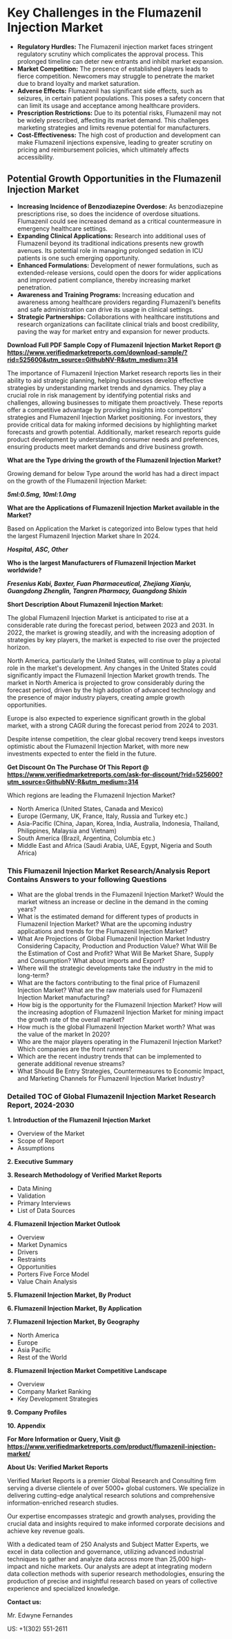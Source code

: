 <p class="">    <h1>Key Challenges in the Flumazenil Injection Market</h1>    <ul>        <li>            <strong>Regulatory Hurdles:</strong> The Flumazenil injection market faces stringent regulatory scrutiny which complicates the approval process. This prolonged timeline can deter new entrants and inhibit market expansion.        </li>        <li>            <strong>Market Competition:</strong> The presence of established players leads to fierce competition. Newcomers may struggle to penetrate the market due to brand loyalty and market saturation.        </li>        <li>            <strong>Adverse Effects:</strong> Flumazenil has significant side effects, such as seizures, in certain patient populations. This poses a safety concern that can limit its usage and acceptance among healthcare providers.        </li>        <li>            <strong>Prescription Restrictions:</strong> Due to its potential risks, Flumazenil may not be widely prescribed, affecting its market demand. This challenges marketing strategies and limits revenue potential for manufacturers.        </li>        <li>            <strong>Cost-Effectiveness:</strong> The high cost of production and development can make Flumazenil injections expensive, leading to greater scrutiny on pricing and reimbursement policies, which ultimately affects accessibility.        </li>    </ul>    <h2>Potential Growth Opportunities in the Flumazenil Injection Market</h1>    <ul>        <li>            <strong>Increasing Incidence of Benzodiazepine Overdose:</strong> As benzodiazepine prescriptions rise, so does the incidence of overdose situations. Flumazenil could see increased demand as a critical countermeasure in emergency healthcare settings.        </li>        <li>            <strong>Expanding Clinical Applications:</strong> Research into additional uses of Flumazenil beyond its traditional indications presents new growth avenues. Its potential role in managing prolonged sedation in ICU patients is one such emerging opportunity.        </li>        <li>            <strong>Enhanced Formulations:</strong> Development of newer formulations, such as extended-release versions, could open the doors for wider applications and improved patient compliance, thereby increasing market penetration.        </li>        <li>            <strong>Awareness and Training Programs:</strong> Increasing education and awareness among healthcare providers regarding Flumazenil’s benefits and safe administration can drive its usage in clinical settings.        </li>        <li>            <strong>Strategic Partnerships:</strong> Collaborations with healthcare institutions and research organizations can facilitate clinical trials and boost credibility, paving the way for market entry and expansion for newer products.        </li>    </ul></p><p class=""><strong>Download Full PDF Sample Copy of Flumazenil Injection Market Report @ <a href="https://www.verifiedmarketreports.com/download-sample/?rid=525600&utm_source=GithubNV-R&utm_medium=314" target="_blank">https://www.verifiedmarketreports.com/download-sample/?rid=525600&utm_source=GithubNV-R&utm_medium=314</a></strong></p><p>The importance of&nbsp;Flumazenil Injection Market research reports lies in their ability to aid strategic planning, helping businesses develop effective strategies by understanding market trends and dynamics. They play a crucial role in risk management by identifying potential risks and challenges, allowing businesses to mitigate them proactively. These reports offer a competitive advantage by providing insights into competitors' strategies and Flumazenil Injection Market positioning. For investors, they provide critical data for making informed decisions by highlighting market forecasts and growth potential. Additionally, market research reports guide product development by understanding consumer needs and preferences, ensuring products meet market demands and drive business growth.</p><p><strong>What are the&nbsp;Type driving the growth of the Flumazenil Injection Market?</strong></p><p id="" class="">Growing demand for below Type around the world has had a direct impact on the growth of the Flumazenil Injection Market:</p><p class=""><em><strong>5ml:0.5mg, 10ml:1.0mg</strong></em></p><p class=""><strong>What are the&nbsp;Applications&nbsp;of Flumazenil Injection Market available in the Market?</strong></p><p id="" class="">Based on Application the Market is categorized into Below types that held the largest Flumazenil Injection Market share In 2024.</p><p class=""><em><strong>Hospital, ASC, Other</strong></em></p><p class=""><strong>Who is the largest Manufacturers of Flumazenil Injection Market worldwide?</strong></p><p><em><strong>Fresenius Kabi, Baxter, Fuan Pharmaceutical, Zhejiang Xianju, Guangdong Zhenglin, Tangren Pharmacy, Guangdong Shixin</strong></em></p><p id="" class=""><strong>Short Description About Flumazenil Injection Market:</strong></p><p>The global Flumazenil Injection Market is anticipated to rise at a considerable rate during the forecast period, between 2023 and 2031. In 2022, the market is growing steadily, and with the increasing adoption of strategies by key players, the market is expected to rise over the projected horizon.</p><p>North America, particularly the United States, will continue to play a pivotal role in the market's development. Any changes in the United States could significantly impact the Flumazenil Injection Market growth trends. The market in North America is projected to grow considerably during the forecast period, driven by the high adoption of advanced technology and the presence of major industry players, creating ample growth opportunities.</p><p>Europe is also expected to experience significant growth in the global market, with a strong CAGR during the forecast period from 2024 to 2031.</p><p>Despite intense competition, the clear global recovery trend keeps investors optimistic about the Flumazenil Injection Market, with more new investments expected to enter the field in the future.</p><p id="" class=""><strong>Get Discount On The Purchase Of This Report @ <a href="https://www.verifiedmarketreports.com/ask-for-discount/?rid=525600?utm_source=GithubNV-R&utm_medium=314" target="_blank">https://www.verifiedmarketreports.com/ask-for-discount/?rid=525600?utm_source=GithubNV-R&utm_medium=314</a></strong></p><p class="">Which regions are leading the Flumazenil Injection Market?</p><ul><li>North America (United States, Canada and Mexico)</li><li>Europe (Germany, UK, France, Italy, Russia and Turkey etc.)</li><li>Asia-Pacific (China, Japan, Korea, India, Australia, Indonesia, Thailand, Philippines, Malaysia and Vietnam)</li><li>South America (Brazil, Argentina, Columbia etc.)</li><li>Middle East and Africa (Saudi Arabia, UAE, Egypt, Nigeria and South Africa)</li></ul><h3 id="" class="">This Flumazenil Injection Market Research/Analysis Report Contains Answers to your following Questions</h3><ul><li>What are the global trends in the Flumazenil Injection Market? Would the market witness an increase or decline in the demand in the coming years?</li><li>What is the estimated demand for different types of products in Flumazenil Injection Market? What are the upcoming industry applications and trends for the Flumazenil Injection Market?</li><li>What Are Projections of Global Flumazenil Injection Market Industry Considering Capacity, Production and Production Value? What Will Be the Estimation of Cost and Profit? What Will Be Market Share, Supply and Consumption? What about imports and Export?</li><li>Where will the strategic developments take the industry in the mid to long-term?</li><li>What are the factors contributing to the final price of Flumazenil Injection Market? What are the raw materials used for Flumazenil Injection Market manufacturing?</li><li>How big is the opportunity for the Flumazenil Injection Market? How will the increasing adoption of Flumazenil Injection Market for mining impact the growth rate of the overall market?</li><li>How much is the global Flumazenil Injection Market worth? What was the value of the market In 2020?</li><li>Who are the major players operating in the Flumazenil Injection Market? Which companies are the front runners?</li><li>Which are the recent industry trends that can be implemented to generate additional revenue streams?</li><li>What Should Be Entry Strategies, Countermeasures to Economic Impact, and Marketing Channels for Flumazenil Injection Market Industry?</li></ul><h3 id="" class="">Detailed TOC of Global Flumazenil Injection Market Research Report, 2024-2030</h3><p id="" class=""><strong>1. Introduction of the Flumazenil Injection Market</strong></p><ul><li>Overview of the Market</li><li>Scope of Report</li><li>Assumptions</li></ul><p id="" class=""><strong>2. Executive Summary</strong></p><p id="" class=""><strong>3. Research Methodology of Verified Market Reports</strong></p><ul><li>Data Mining</li><li>Validation</li><li>Primary Interviews</li><li>List of Data Sources</li></ul><p id="" class=""><strong>4. Flumazenil Injection Market Outlook</strong></p><ul><li>Overview</li><li>Market Dynamics</li><li>Drivers</li><li>Restraints</li><li>Opportunities</li><li>Porters Five Force Model</li><li>Value Chain Analysis</li></ul><p id="" class=""><strong>5. Flumazenil Injection Market, By Product</strong></p><p id="" class=""><strong>6. Flumazenil Injection Market, By Application</strong></p><p id="" class=""><strong>7. Flumazenil Injection Market, By Geography</strong></p><ul><li>North America</li><li>Europe</li><li>Asia Pacific</li><li>Rest of the World</li></ul><p id="" class=""><strong>8. Flumazenil Injection Market Competitive Landscape</strong></p><ul><li>Overview</li><li>Company Market Ranking</li><li>Key Development Strategies</li></ul><p id="" class=""><strong>9. Company Profiles</strong></p><p id="" class=""><strong>10. Appendix</strong></p><p id="" class=""><strong>For More Information or Query, Visit @ <a href="https://www.verifiedmarketreports.com/product/flumazenil-injection-market/" target="_blank">https://www.verifiedmarketreports.com/product/flumazenil-injection-market/</a></strong></p><p id="" class=""><strong>About Us: Verified Market Reports</strong></p><p id="" class="">Verified Market Reports is a premier Global Research and Consulting firm serving a diverse clientele of over 5000+ global customers. We specialize in delivering cutting-edge analytical research solutions and comprehensive information-enriched research studies.</p><p id="" class="">Our expertise encompasses strategic and growth analyses, providing the crucial data and insights required to make informed corporate decisions and achieve key revenue goals.</p><p id="" class="">With a dedicated team of 250 Analysts and Subject Matter Experts, we excel in data collection and governance, utilizing advanced industrial techniques to gather and analyze data across more than 25,000 high-impact and niche markets. Our analysts are adept at integrating modern data collection methods with superior research methodologies, ensuring the production of precise and insightful research based on years of collective experience and specialized knowledge.</p><p id="" class=""><strong>Contact us:</strong></p><p id="" class="">Mr. Edwyne Fernandes</p><p id="" class="">US: +1(302) 551-2611</p>